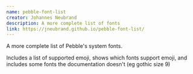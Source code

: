 ```yaml
---
name: pebble-font-list
creator: Johannes Neubrand
description: A more complete list of fonts
link: https://jneubrand.github.io/pebble-font-list/
---
```


A more complete list of Pebble's system fonts.

Includes a list of supported emoji, shows which fonts support emoji, and includes some fonts the documentation doesn't (eg gothic size 9)
